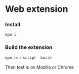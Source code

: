 # Web extension

### Install

```sh
npm i
```


### Build the extension
```sh
npm run-script  build
```

Then test is on Mozilla or Chrome


